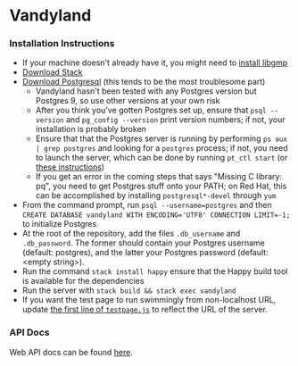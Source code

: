 Vandyland
===============

### Installation Instructions

  * If your machine doesn't already have it, you might need to [install libgmp](http://www.mathemagix.org/www/mmdoc/doc/html/external/gmp.en.html)
  * [Download Stack](https://docs.haskellstack.org/en/stable/README/)
  * [Download Postgresql](https://www.postgresql.org/download/) (this tends to be the most troublesome part)
    * Vandyland hasn't been tested with any Postgres version but Postgres 9, so use other versions at your own risk
    * After you think you've gotten Postgres set up, ensure that `psql --version` and `pg_config --version` print version numbers; if not, your installation is probably broken
    * Ensure that that the Postgres server is running by performing `ps aux | grep postgres` and looking for a `postgres` process; if not, you need to launch the server, which can be done by running `pt_ctl start` (or [these instructions](https://www.postgresql.org/docs/9.1/static/server-start.html))
    * If you get an error in the coming steps that says "Missing C library: pq", you need to get Postgres stuff onto your PATH; on Red Hat, this can be accomplished by installing `postgresql*-devel` through `yum`
  * From the command prompt, run `psql --username=postgres` and then `CREATE DATABASE vandyland WITH ENCODING='UTF8' CONNECTION LIMIT=-1;` to initialize Postgres
  * At the root of the repository, add the files `.db_username` and `.db_password`.  The former should contain your Postgres username (default: postgres), and the latter your Postgres password (default: \<empty string>).
  * Run the command `stack install happy` ensure that the Happy build tool is available for the dependencies
  * Run the server with `stack build && stack exec vandyland`
  * If you want the test page to run swimmingly from non-localhost URL, update [the first line of `testpage.js`](https://github.com/TheBizzle/Vandyland/blob/master/html/testpage.js#L1) to reflect the URL of the server.

### API Docs

Web API docs can be found [here](https://github.com/TheBizzle/Vandyland/wiki/Web-API).
